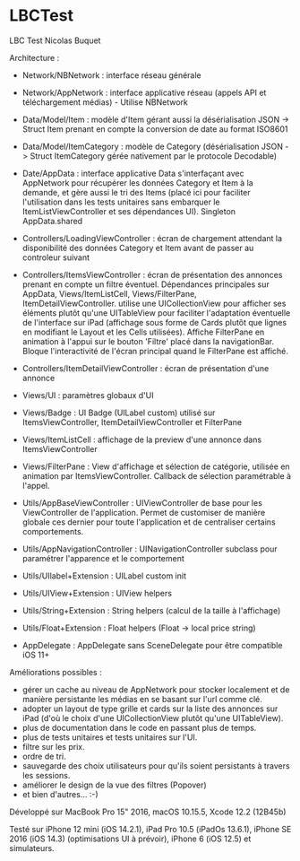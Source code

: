 # LBCTest
LBC Test Nicolas Buquet

Architecture :

* Network/NBNetwork : interface réseau générale
* Network/AppNetwork : interface applicative réseau (appels API et téléchargement médias) - Utilise NBNetwork

* Data/Model/Item : modèle d'Item gérant aussi la désérialisation JSON -> Struct Item prenant en compte la conversion de date au format ISO8601
* Data/Model/ItemCategory : modèle de Category (désérialisation JSON -> Struct ItemCategory gérée nativement par le protocole Decodable)
* Date/AppData : interface applicative Data s'interfaçant avec AppNetwork pour récupérer les données Category et Item à la demande, et gère aussi le tri des Items (placé ici pour faciliter l'utilisation dans les tests unitaires sans embarquer le ItemListViewController et ses dépendances UI). Singleton AppData.shared

* Controllers/LoadingViewController : écran de chargement attendant la disponibilité des données Category et Item avant de passer au controleur suivant
* Controllers/ItemsViewController : écran de présentation des annonces prenant en compte un filtre éventuel. Dépendances principales sur AppData, Views/ItemListCell, Views/FilterPane, ItemDetailViewController. utilise une UICollectionView pour afficher ses éléments plutôt qu'une UITableView pour faciliter l'adaptation éventuelle de l'interface sur iPad (affichage sous forme de Cards plutôt que lignes en modifiant le Layout et les Cells utilisées). Affiche FilterPane en animation à l'appui sur le bouton 'Filtre' placé dans la navigationBar. Bloque l'interactivité de l'écran principal quand le FilterPane est affiché.
* Controllers/ItemDetailViewController : écran de présentation d'une annonce

* Views/UI : paramètres globaux d'UI
* Views/Badge : UI Badge (UILabel custom) utilisé sur ItemsViewController, ItemDetailViewController et FilterPane
* Views/ItemListCell : affichage de la preview d'une annonce dans ItemsViewController
* Views/FilterPane : View d'affichage et sélection de catégorie, utilisée en animation par ItemsViewController. Callback de sélection paramétrable à l'appel.

* Utils/AppBaseViewController : UIViewController de base pour les ViewController de l'application. Permet de customiser de manière globale ces dernier pour toute l'application et de centraliser certains comportements.
* Utils/AppNavigationController : UINavigationController subclass pour paramétrer l'apparence et le comportement
* Utils/UIlabel+Extension : UILabel custom init
* Utils/UIView+Extension : UIView helpers
* Utils/String+Extension : String helpers (calcul de la taille à l'affichage)
* Utils/Float+Extension : Float helpers (Float -> local price string)

* AppDelegate : AppDelegate sans SceneDelegate pour être compatible iOS 11+

Améliorations possibles :
  - gérer un cache au niveau de AppNetwork pour stocker localement et de manière persistante les médias en se basant sur l'url comme clé.
  - adopter un layout de type grille et cards sur la liste des annonces sur iPad (d'où le choix d'une UICollectionView plutôt qu'une UITableView).
  - plus de documentation dans le code en passant plus de temps.
  - plus de tests unitaires et tests unitaires sur l'UI.
  - filtre sur les prix.
  - ordre de tri.
  - sauvegarde des choix utilisateurs pour qu'ils soient persistants à travers les sessions.
  - améliorer le design de la vue des filtres (Popover)
  - et bien d'autres… :-)

Développé sur MacBook Pro 15" 2016, macOS 10.15.5, Xcode 12.2 (12B45b)

Testé sur iPhone 12 mini (iOS 14.2.1), iPad Pro 10.5 (iPadOs 13.6.1), iPhone SE 2016 (iOS 14.3) (optimisations UI à prévoir), iPhone 6 (iOS 12.5) et simulateurs.
